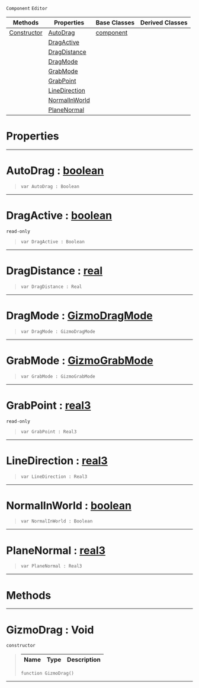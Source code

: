  `Component` `Editor`



|Methods|Properties|Base Classes|Derived Classes|
|---|---|---|---|
|[ Constructor](https://github.com/zeroengineteam/ZeroDocs/blob/master/code_reference/class_reference/gizmodrag.markdown#gizmodrag-void)|[ AutoDrag](https://github.com/zeroengineteam/ZeroDocs/blob/master/code_reference/class_reference/gizmodrag.markdown#autodrag-zero-engine-doc)|[component](https://github.com/zeroengineteam/ZeroDocs/blob/master/code_reference/class_reference/component.markdown)| |
| |[ DragActive](https://github.com/zeroengineteam/ZeroDocs/blob/master/code_reference/class_reference/gizmodrag.markdown#dragactive-zero-engine-d)| | |
| |[ DragDistance](https://github.com/zeroengineteam/ZeroDocs/blob/master/code_reference/class_reference/gizmodrag.markdown#dragdistance-zero-engine)| | |
| |[ DragMode](https://github.com/zeroengineteam/ZeroDocs/blob/master/code_reference/class_reference/gizmodrag.markdown#dragmode-zero-engine-doc)| | |
| |[ GrabMode](https://github.com/zeroengineteam/ZeroDocs/blob/master/code_reference/class_reference/gizmodrag.markdown#grabmode-zero-engine-doc)| | |
| |[ GrabPoint](https://github.com/zeroengineteam/ZeroDocs/blob/master/code_reference/class_reference/gizmodrag.markdown#grabpoint-zero-engine-do)| | |
| |[ LineDirection](https://github.com/zeroengineteam/ZeroDocs/blob/master/code_reference/class_reference/gizmodrag.markdown#linedirection-zero-engin)| | |
| |[ NormalInWorld](https://github.com/zeroengineteam/ZeroDocs/blob/master/code_reference/class_reference/gizmodrag.markdown#normalinworld-zero-engin)| | |
| |[ PlaneNormal](https://github.com/zeroengineteam/ZeroDocs/blob/master/code_reference/class_reference/gizmodrag.markdown#planenormal-zero-engine)| | |


 #  Properties


---  
 #  AutoDrag : [boolean](https://github.com/zeroengineteam/ZeroDocs/blob/master/code_reference/zilch_base_types/boolean.markdown)

> 
> ``` lang=cpp, name=Zilch
> var AutoDrag : Boolean


---  
 #  DragActive : [boolean](https://github.com/zeroengineteam/ZeroDocs/blob/master/code_reference/zilch_base_types/boolean.markdown)

 `read-only`

> 
> ``` lang=cpp, name=Zilch
> var DragActive : Boolean


---  
 #  DragDistance : [real](https://github.com/zeroengineteam/ZeroDocs/blob/master/code_reference/zilch_base_types/real.markdown)

> 
> ``` lang=cpp, name=Zilch
> var DragDistance : Real


---  
 #  DragMode : [GizmoDragMode](https://github.com/zeroengineteam/ZeroDocs/blob/master/code_reference/enum_reference.markdown#gizmodragmode)

> 
> ``` lang=cpp, name=Zilch
> var DragMode : GizmoDragMode


---  
 #  GrabMode : [GizmoGrabMode](https://github.com/zeroengineteam/ZeroDocs/blob/master/code_reference/enum_reference.markdown#gizmograbmode)

> 
> ``` lang=cpp, name=Zilch
> var GrabMode : GizmoGrabMode


---  
 #  GrabPoint : [real3](https://github.com/zeroengineteam/ZeroDocs/blob/master/code_reference/zilch_base_types/real3.markdown)

 `read-only`

> 
> ``` lang=cpp, name=Zilch
> var GrabPoint : Real3


---  
 #  LineDirection : [real3](https://github.com/zeroengineteam/ZeroDocs/blob/master/code_reference/zilch_base_types/real3.markdown)

> 
> ``` lang=cpp, name=Zilch
> var LineDirection : Real3


---  
 #  NormalInWorld : [boolean](https://github.com/zeroengineteam/ZeroDocs/blob/master/code_reference/zilch_base_types/boolean.markdown)

> 
> ``` lang=cpp, name=Zilch
> var NormalInWorld : Boolean


---  
 #  PlaneNormal : [real3](https://github.com/zeroengineteam/ZeroDocs/blob/master/code_reference/zilch_base_types/real3.markdown)

> 
> ``` lang=cpp, name=Zilch
> var PlaneNormal : Real3


---  
 #  Methods


---  
 #  GizmoDrag : Void

 `constructor`

> 
> |Name|Type|Description|
> |---|---|---|
> ``` lang=cpp, name=Zilch
> function GizmoDrag()
> ``` 


---  
 

 